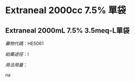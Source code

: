 # Extraneal 2000cc 7.5% 單袋

## Extraneal 2000mL 7.5% 3.5meq-L單袋

*藥物代碼*：HE5061

*給藥途徑*：I

*用法用量*：

na

